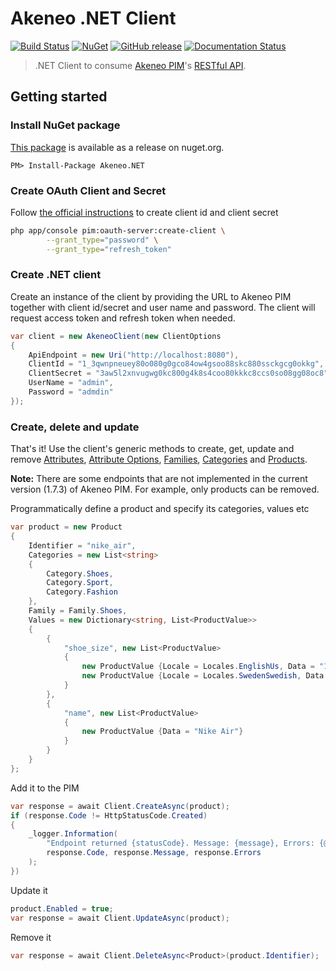 # Akeneo .NET Client

[![Build Status](https://img.shields.io/appveyor/ci/pardahlman/akeneo-csharp.svg?style=flat-square)](https://ci.appveyor.com/project/pardahlman/akeneo-csharp) [![NuGet](https://img.shields.io/nuget/v/Akeneo.NET.svg?style=flat-square)](https://www.nuget.org/packages/Akeneo.NET) [![GitHub release](https://img.shields.io/github/release/pardahlman/akeneo-csharp.svg?style=flat-square)](https://github.com/pardahlman/akeneo-csharp/releases/latest) [![Documentation Status](https://readthedocs.org/projects/akeneonet/badge/?version=latest&style=flat-square)](http://akeneonet.readthedocs.io)

> .NET Client to consume [Akeneo PIM](https://www.akeneo.com/)'s [RESTful API](https://api.akeneo.com/).

## Getting started

### Install NuGet package

[This package](https://www.nuget.org/packages/Akeneo.NET/) is available as a release on nuget.org.

```nuget
PM> Install-Package Akeneo.NET 
```

### Create OAuth Client and Secret

Follow [the official instructions](https://api.akeneo.com/documentation/security.html#create-an-oauth-client) to create client id and client secret

```bash
php app/console pim:oauth-server:create-client \
        --grant_type="password" \
        --grant_type="refresh_token"
```

### Create .NET client

Create an instance of the client by providing the URL to Akeneo PIM together with client id/secret and user name and password. The client will request access token and refresh token when needed.

```csharp
var client = new AkeneoClient(new ClientOptions
{
    ApiEndpoint = new Uri("http://localhost:8080"),
    ClientId = "1_3qwnpneuey80o080g0gco84ow4gsoo88skc880ssckgcg0okkg",
    ClientSecret = "3aw5l2xnvugwg0kc800g4k8s4coo80kkkc8ccs0so08gg08oc8",
    UserName = "admin",
    Password = "admdin"
});
```

### Create, delete and update

That's it! Use the client's generic methods to create, get, update and remove [Attributes](https://api.akeneo.com/api-reference.html#Attributes), [Attribute Options](https://api.akeneo.com/api-reference.html#Attributeoptions), [Families](https://api.akeneo.com/api-reference.html#Families), [Categories](https://api.akeneo.com/api-reference.html#Categories) and [Products](https://api.akeneo.com/api-reference.html#Products).

**Note:** There are some endpoints that are not implemented in the current version (1.7.3) of Akeneo PIM. For example, only products can be removed.

Programmatically define a product and specify its categories, values etc

```csharp
var product = new Product
{
    Identifier = "nike_air",
    Categories = new List<string>
    {
        Category.Shoes,
        Category.Sport,
        Category.Fashion
    },
    Family = Family.Shoes,
    Values = new Dictionary<string, List<ProductValue>>
    {
        {
            "shoe_size", new List<ProductValue>
            {
                new ProductValue {Locale = Locales.EnglishUs, Data = "10"},
                new ProductValue {Locale = Locales.SwedenSwedish, Data = "42"},
            }
        },
        {
            "name", new List<ProductValue>
            {
                new ProductValue {Data = "Nike Air"}
            }
        }
    }
};
```

Add it to the PIM

```csharp
var response = await Client.CreateAsync(product);
if (response.Code != HttpStatusCode.Created)
{
    _logger.Information(
        "Endpoint returned {statusCode}. Message: {message}, Errors: {@errors}",
        response.Code, response.Message, response.Errors
    );
})
```

Update it

```csharp
product.Enabled = true;
var response = await Client.UpdateAsync(product);
```

Remove it 

```csharp
var response = await Client.DeleteAsync<Product>(product.Identifier);
```
